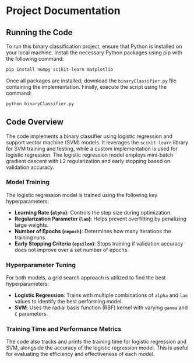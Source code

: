 # Project Documentation

## Running the Code

To run this binary classification project, ensure that Python is installed on your local machine. Install the necessary Python packages using pip with the following command:

```bash
pip install numpy scikit-learn matplotlib
```

Once all packages are installed, download the `binaryClassifier.py` file containing the implementation. Finally, execute the script using the command:

```bash
python binaryClassifier.py
```

## Code Overview

The code implements a binary classifier using logistic regression and support vector machine (SVM) models. It leverages the `scikit-learn` library for SVM training and testing, while a custom implementation is used for logistic regression. The logistic regression model employs mini-batch gradient descent with L2 regularization and early stopping based on validation accuracy.

### Model Training

The logistic regression model is trained using the following key hyperparameters:
- **Learning Rate (`alpha`)**: Controls the step size during optimization.
- **Regularization Parameter (`lam`)**: Helps prevent overfitting by penalizing large weights.
- **Number of Epochs (`nepoch`)**: Determines how many iterations the training runs.
- **Early Stopping Criteria (`epsilon`)**: Stops training if validation accuracy does not improve over a set number of epochs.

### Hyperparameter Tuning

For both models, a grid search approach is utilized to find the best hyperparameters:
- **Logistic Regression**: Trains with multiple combinations of `alpha` and `lam` values to identify the best performing model.
- **SVM**: Uses the radial basis function (RBF) kernel with varying `gamma` and `C` parameters.

### Training Time and Performance Metrics

The code also tracks and prints the training time for logistic regression and SVM, alongside the accuracy of the logistic regression model. This is useful for evaluating the efficiency and effectiveness of each model.
